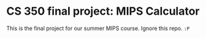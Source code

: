 CS 350 final project: MIPS Calculator
=====================================
This is the final project for our summer MIPS course. Ignore this repo. `:P`
